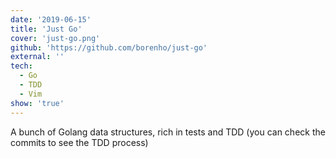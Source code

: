 ```yaml
---
date: '2019-06-15'
title: 'Just Go'
cover: 'just-go.png'
github: 'https://github.com/borenho/just-go'
external: ''
tech:
  - Go
  - TDD
  - Vim
show: 'true'
---
```


A bunch of Golang data structures, rich in tests and TDD (you can check the
commits to see the TDD process)

